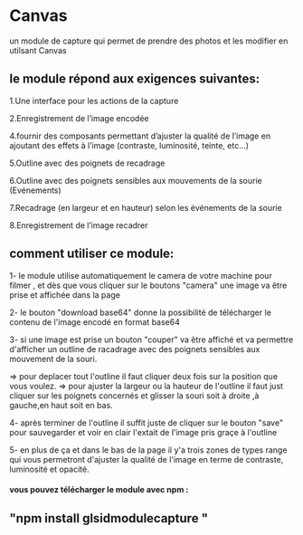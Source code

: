 # Canvas

un module de capture qui permet de prendre des photos et les modifier en utilsant Canvas

## le module répond aux exigences suivantes:

1.Une interface pour les actions de la capture

2.Enregistrement de l’image encodée

4.fournir des composants permettant d’ajuster la qualité de l’image en ajoutant des effets à l’image (contraste, luminosité, teinte,       etc…)

5.Outline avec des poignets de recadrage

6.Outline avec des poignets sensibles aux mouvements de la sourie (Evénements)

7.Recadrage (en largeur et en hauteur) selon les événements de la sourie

8.Enregistrement de l’image recadrer


## comment utiliser ce module:

1- le module utilise automatiquement le camera de votre machine pour filmer , et dès que vous cliquer sur le boutons "camera" une image    va être prise et affichée dans la page

2- le bouton "download base64" donne la possibilité de télécharger le contenu de l'image encodé en format base64

3- si une image est prise un bouton "couper" va être affiché et va permettre d'afficher un outline de racadrage avec des poignets          sensibles aux mouvement de la souri.
 
   => pour deplacer tout l'outline il faut cliquer deux fois sur la position que vous voulez.
   => pour ajuster la largeur ou la hauteur de l'outline il faut just cliquer sur les poignets concernés et glisser la souri soit à           droite ,à gauche,en haut  soit en bas. 

4- après terminer de l'outline il suffit juste de cliquer sur le bouton "save" pour sauvegarder et voir en clair l'extait de l'image        pris graçe à l'outline

5- en plus de ça et dans le bas de la page il y'a trois zones de types range qui vous permetront d'ajuster la qualité de l'image en        terme de contraste, luminosité et opacité.


#### vous pouvez télécharger le module avec npm :
##         "npm install glsidmodulecapture "
